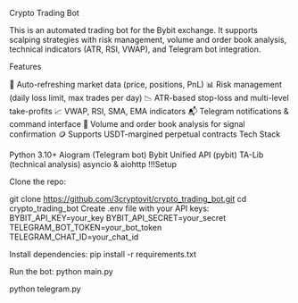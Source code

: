 Crypto Trading Bot
 
 This is an automated trading bot for the Bybit exchange. It supports scalping strategies with risk management, volume and order book analysis, technical indicators (ATR, RSI, VWAP), and Telegram bot integration.
 
 Features
 
 🔄 Auto-refreshing market data (price, positions, PnL)
 📊 Risk management (daily loss limit, max trades per day)
 📉 ATR-based stop-loss and multi-level take-profits
 📈 VWAP, RSI, SMA, EMA indicators
 📬 Telegram notifications & command interface
 🧠 Volume and order book analysis for signal confirmation
 🪙 Supports USDT-margined perpetual contracts
 Tech Stack
 
 Python 3.10+
 Aiogram (Telegram bot)
 Bybit Unified API (pybit)
 TA-Lib (technical analysis)
 asyncio & aiohttp
 !!!Setup
 
 Clone the repo:
 
 git clone https://github.com/3cryptovit/crypto_trading_bot.git
 cd crypto_trading_bot
 Create .env file with your API keys: BYBIT_API_KEY=your_key BYBIT_API_SECRET=your_secret TELEGRAM_BOT_TOKEN=your_bot_token TELEGRAM_CHAT_ID=your_chat_id
 
 Install dependencies: pip install -r requirements.txt
 
 Run the bot: python main.py
 
 python telegram.py
